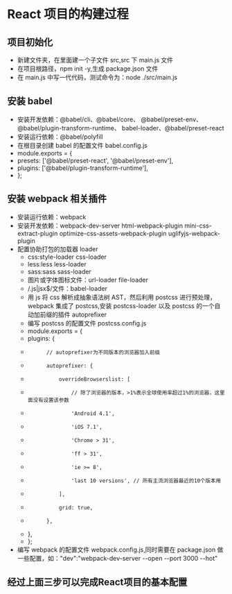 # React 项目的构建过程

## 项目初始化

-   新建文件夹，在里面建一个子文件 src,src 下 main.js 文件
-   在项目根路径，npm init -y,生成 package.json 文件
-   在 main.js 中写一代代码，测试命令为：node ./src/main.js

## 安装 babel

-   安装开发依赖：@babel/cli、@babel/core、 @babel/preset-env、 @babel/plugin-transform-runtime、 babel-loader、@babel/preset-react
-   安装运行依赖：@babel/polyfill
-   在根目录创建 babel 的配置文件 babel.config.js
-   module.exports = {
-   presets: ['@babel/preset-react', '@babel/preset-env'],
-   plugins: ['@babel/plugin-transform-runtime'],
-   };

## 安装 webpack 相关插件

-   安装运行依赖：webpack
-   安装开发依赖：webpack-dev-server html-webpack-plugin mini-css-extract-plugin optimize-css-assets-webpack-plugin uglifyjs-webpack-plugin
-   配置协助打包的加载器 loader
    -   css:style-loader css-loader
    -   less:less less-loader
    -   sass:sass sass-loader
    -   图片或字体图标文件：url-loader file-loader
    -   /\.js|jsx\$/文件：babel-loader
    -   用 js 将 css 解析成抽象语法树 AST，然后利用 postcss 进行预处理，webpack 集成了 postcss,安装 postcss-loader 以及 postcss 的一个自动加前缀的插件 autoprefixer
    -   编写 postcss 的配置文件 postcss.config.js
    -   module.exports = {
    -   plugins: {
    -           // autoprefixer为不同版本的浏览器加入前缀
    -           autoprefixer: {
    -           	overrideBrowserslist: [
    -           		// 除了浏览器的版本，>1%表示全球使用率超过1%的浏览器，这里面没有设置该参数
    -           		'Android 4.1',
    -           		'iOS 7.1',
    -           		'Chrome > 31',
    -           		'ff > 31',
    -           		'ie >= 8',
    -           		'last 10 versions', // 所有主流浏览器最近的10个版本用
    -           	],
    -           	grid: true,
    -           },
    -   },
    -   };
-   编写 webpack 的配置文件 webpack.config.js,同时需要在 package.json 做一些配置，如："dev":"webpack-dev-server   --open --port 3000 --hot"

## 经过上面三步可以完成React项目的基本配置
